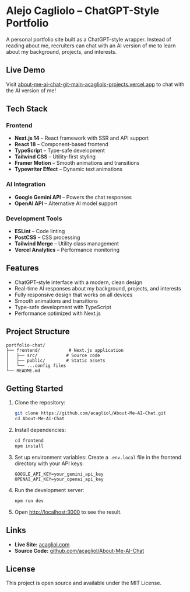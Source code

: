 # Alejo Cagliolo – ChatGPT-Style Portfolio

A personal portfolio site built as a ChatGPT-style wrapper. Instead of reading about me, recruiters can chat with an AI version of me to learn about my background, projects, and interests.

## Live Demo

Visit [about-me-ai-chat-git-main-acagliols-projects.vercel.app](https://about-me-ai-chat-git-main-acagliols-projects.vercel.app) to chat with the AI version of me!

## Tech Stack

### Frontend
- **Next.js 14** – React framework with SSR and API support
- **React 18** – Component-based frontend
- **TypeScript** – Type-safe development
- **Tailwind CSS** – Utility-first styling
- **Framer Motion** – Smooth animations and transitions
- **Typewriter Effect** – Dynamic text animations

### AI Integration
- **Google Gemini API** – Powers the chat responses
- **OpenAI API** – Alternative AI model support

### Development Tools
- **ESLint** – Code linting
- **PostCSS** – CSS processing
- **Tailwind Merge** – Utility class management
- **Vercel Analytics** – Performance monitoring

## Features

- ChatGPT-style interface with a modern, clean design
- Real-time AI responses about my background, projects, and interests
- Fully responsive design that works on all devices
- Smooth animations and transitions
- Type-safe development with TypeScript
- Performance optimized with Next.js

## Project Structure

```
portfolio-chat/
├── frontend/           # Next.js application
│   ├── src/           # Source code
│   ├── public/        # Static assets
│   └── ...config files
└── README.md
```

## Getting Started

1. Clone the repository:
   ```bash
   git clone https://github.com/acagliol/About-Me-AI-Chat.git
   cd About-Me-AI-Chat
   ```

2. Install dependencies:
   ```bash
   cd frontend
   npm install
   ```

3. Set up environment variables:
   Create a `.env.local` file in the frontend directory with your API keys:
   ```
   GOOGLE_API_KEY=your_gemini_api_key
   OPENAI_API_KEY=your_openai_api_key
   ```

4. Run the development server:
   ```bash
   npm run dev
   ```

5. Open [http://localhost:3000](http://localhost:3000) to see the result.

## Links

- **Live Site:** [acagliol.com](https://acagliol.com)
- **Source Code:** [github.com/acagliol/About-Me-AI-Chat](https://github.com/acagliol/About-Me-AI-Chat)

## License

This project is open source and available under the MIT License.
